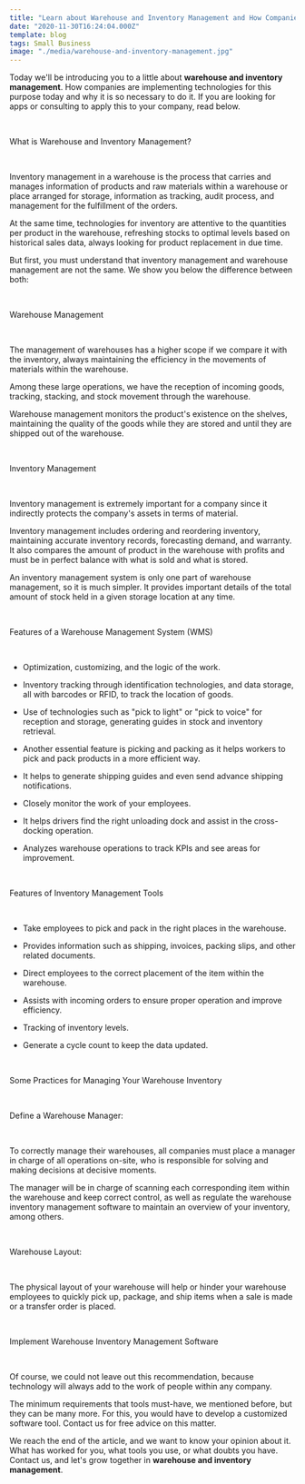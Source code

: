 ```yaml
---
title: "Learn about Warehouse and Inventory Management and How Companies are Implementing Them Today"
date: "2020-11-30T16:24:04.000Z"
template: blog
tags: Small Business
image: "./media/warehouse-and-inventory-management.jpg"
---
```


Today we'll be introducing you to a little about **warehouse and inventory management**. How companies are implementing technologies for this purpose today and why it is so necessary to do it. If you are looking for apps or consulting to apply this to your company, read below.

<Br>

<title-2>What is Warehouse and Inventory Management?</title-2>

<Br>

Inventory management in a warehouse is the process that carries and manages information of products and raw materials within a warehouse or place arranged for storage, information as tracking, audit process, and management for the fulfillment of the orders.

At the same time, technologies for inventory are attentive to the quantities per product in the warehouse, refreshing stocks to optimal levels based on historical sales data, always looking for product replacement in due time.

But first, you must understand that inventory management and warehouse management are not the same. We show you below the difference between both:

<Br>

<title-3>Warehouse Management</title-3>

<Br>

The management of warehouses has a higher scope if we compare it with the inventory, always maintaining the efficiency in the movements of materials within the warehouse. 

Among these large operations, we have the reception of incoming goods, tracking, stacking, and stock movement through the warehouse. 

Warehouse management monitors the product's existence on the shelves, maintaining the quality of the goods while they are stored and until they are shipped out of the warehouse.   

<Br>

<title-3>Inventory Management</title-3>

<Br>

Inventory management is extremely important for a company since it indirectly protects the company's assets in terms of material. 

Inventory management includes ordering and reordering inventory, maintaining accurate inventory records, forecasting demand, and warranty. It also compares the amount of product in the warehouse with profits and must be in perfect balance with what is sold and what is stored. 

An inventory management system is only one part of warehouse management, so it is much simpler. It provides important details of the total amount of stock held in a given storage location at any time.

<Br>

<title-2>Features of a Warehouse Management System (WMS)</title-2>

<Br>

* Optimization, customizing, and the logic of the work.

* Inventory tracking through identification technologies, and data storage, all with barcodes or RFID, to track the location of goods.

* Use of technologies such as "pick to light" or "pick to voice" for reception and storage, generating guides in stock and inventory retrieval.

* Another essential feature is picking and packing as it helps workers to pick and pack products in a more efficient way.

* It helps to generate shipping guides and even send advance shipping notifications. 

* Closely monitor the work of your employees.

* It helps drivers find the right unloading dock and assist in the cross-docking operation.

* Analyzes warehouse operations to track KPIs and see areas for improvement.  

<Br>

<title-2>Features of Inventory Management Tools</title-2>

<Br>

* Take employees to pick and pack in the right places in the warehouse.

* Provides information such as shipping, invoices, packing slips, and other related documents.

* Direct employees to the correct placement of the item within the warehouse. 

* Assists with incoming orders to ensure proper operation and improve efficiency. 

* Tracking of inventory levels.

* Generate a cycle count to keep the data updated.

<Br>

<title-2>Some Practices for Managing Your Warehouse Inventory</title-2>

<Br>

<title-3>Define a Warehouse Manager:</title-3>

<Br>

To correctly manage their warehouses, all companies must place a manager in charge of all operations on-site, who is responsible for solving and making decisions at decisive moments. 

The manager will be in charge of scanning each corresponding item within the warehouse and keep correct control, as well as regulate the warehouse inventory management software to maintain an overview of your inventory, among others. 

<Br>

<title-3>Warehouse Layout:</title-3>

<Br>

The physical layout of your warehouse will help or hinder your warehouse employees to quickly pick up, package, and ship items when a sale is made or a transfer order is placed.

<Br>

<title-3>Implement Warehouse Inventory Management Software</title-3>

<Br>

Of course, we could not leave out this recommendation, because technology will always add to the work of people within any company. 

The minimum requirements that tools must-have, we mentioned before, but they can be many more. For this, you would have to develop a customized software tool. Contact us for free advice on this matter.
  
We reach the end of the article, and we want to know your opinion about it. What has worked for you, what tools you use, or what doubts you have. Contact us, and let's grow together in **warehouse and inventory management**.  

